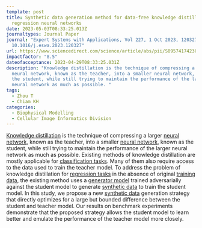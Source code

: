 ```yaml
---
template: post
title: Synthetic data generation method for data-free knowledge distillation in
  regression neural networks
date: 2023-05-03T08:33:25.013Z
journaltypes: Journal Paper
journal: "Expert Systems with Applications, Vol 227, 1 Oct 2023, 120327, doi:
  10.1016/j.eswa.2023.120327"
url: https://www.sciencedirect.com/science/article/abs/pii/S0957417423008291
impactfactor: "8.5"
dateofacceptance: 2023-04-29T08:33:25.031Z
description: "Knowledge distillation is the technique of compressing a larger
  neural network, known as the teacher, into a smaller neural network, known as
  the student, while still trying to maintain the performance of the larger
  neural network as much as possible. "
tags:
  - Zhou T
  - Chiam KH
categories:
  - Biophysical Modelling
  - Cellular Image Informatics Division
---
```

<!--StartFragment-->

[Knowledge distillation](https://www.sciencedirect.com/topics/computer-science/knowledge-distillation "Learn more about Knowledge distillation from ScienceDirect's AI-generated Topic Pages") is the technique of compressing a larger [neural network](https://www.sciencedirect.com/topics/computer-science/neural-network "Learn more about neural network from ScienceDirect's AI-generated Topic Pages"), known as the teacher, into a smaller [neural network](https://www.sciencedirect.com/topics/computer-science/neural-network "Learn more about neural network from ScienceDirect's AI-generated Topic Pages"), known as the student, while still trying to maintain the performance of the larger neural network as much as possible. Existing methods of knowledge distillation are mostly applicable for [classification tasks](https://www.sciencedirect.com/topics/computer-science/classification-task "Learn more about classification tasks from ScienceDirect's AI-generated Topic Pages"). Many of them also require access to the data used to train the teacher model. To address the problem of knowledge distillation for [regression tasks](https://www.sciencedirect.com/topics/computer-science/regression-task "Learn more about regression tasks from ScienceDirect's AI-generated Topic Pages") in the absence of original [training data](https://www.sciencedirect.com/topics/computer-science/training-data "Learn more about training data from ScienceDirect's AI-generated Topic Pages"), the existing method uses a [generator model](https://www.sciencedirect.com/topics/computer-science/model-generator "Learn more about generator model from ScienceDirect's AI-generated Topic Pages") trained adversarially against the student model to generate [synthetic data](https://www.sciencedirect.com/topics/computer-science/synthetic-data "Learn more about synthetic data from ScienceDirect's AI-generated Topic Pages") to train the student model. In this study, we propose a new [synthetic data](https://www.sciencedirect.com/topics/computer-science/synthetic-data "Learn more about synthetic data from ScienceDirect's AI-generated Topic Pages") generation strategy that directly optimizes for a large but bounded difference between the student and teacher model. Our results on benchmark experiments demonstrate that the proposed strategy allows the student model to learn better and emulate the performance of the teacher model more closely.

<!--EndFragment-->